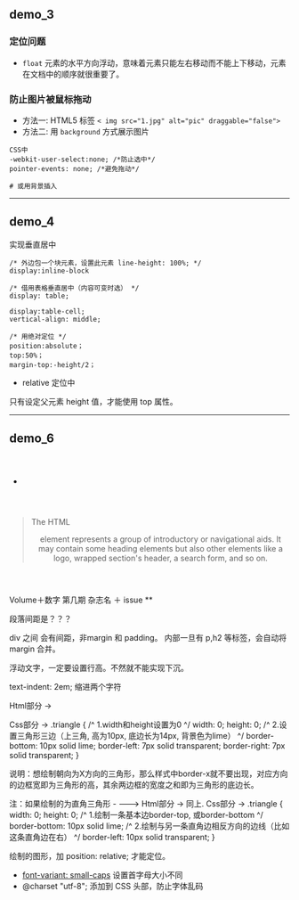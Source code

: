 ## demo_3
### 定位问题
- `float`
 元素的水平方向浮动，意味着元素只能左右移动而不能上下移动，元素在文档中的顺序就很重要了。

### 防止图片被鼠标拖动
- 方法一: HTML5 标签 `< img src="1.jpg" alt="pic" draggable="false">`
- 方法二: 用 `background` 方式展示图片
 ```
 CSS中
 -webkit-user-select:none; /*防止选中*/
 pointer-events: none; /*避免拖动*/
 
 # 或用背景插入
 ```

---
## demo_4

实现垂直居中

```
/* 外边包一个块元素，设置此元素 line-height: 100%; */
display:inline-block

/* 借用表格垂直居中（内容可变时选） */
display: table;

display:table-cell;
vertical-align: middle;

/* 用绝对定位 */
position:absolute；
top:50%；
margin-top:-height/2；

```

- relative 定位中

只有设定父元素 height 值，才能使用 top 属性。

---
## demo_6

- <header>
 > The HTML <header> element represents a group of introductory or navigational aids. It may contain some heading elements but also other elements like a logo, wrapped section's header, a search form, and so on.

Volume＋数字 第几期
杂志名 ＋ issue **

段落间距是？？？

div 之间 会有间距，非margin 和 padding。 内部一旦有 p,h2 等标签，会自动将 margin 合并。

浮动文字，一定要设置行高。不然就不能实现下沉。

text-indent: 2em; 缩进两个字符

Html部分 ->  <div class="triangle"></div>
   Css部分  ->  .triangle {
                             /^ 1.width和height设置为0 ^/
                              width: 0;
                              height: 0;
                              /^ 2.设置三角形三边（上三角, 高为10px, 底边长为14px, 背景色为lime） ^/
                              border-bottom: 10px solid lime;
                              border-left: 7px solid transparent;
                              border-right: 7px solid transparent;
                        }

说明：想绘制朝向为X方向的三角形，那么样式中border-x就不要出现，对应方向的边框宽即为三角形的高，其余两边框的宽度之和即为三角形的底边长。

注：如果绘制的为直角三角形 -
       --->  Html部分 ->  同上.
               Css部分  ->  .triangle {
                                         width: 0;
                                         height: 0;
                                         /^ 1.绘制一条基本边border-top, 或border-bottom ^/
                                         border-bottom: 10px solid lime;
                                         /^ 2.绘制与另一条直角边相反方向的边线（比如这条直角边在右） ^/
                                         border-left: 10px solid transparent;
                                    }


绘制的图形，加 position: relative; 才能定位。

- [font-variant: small-caps](https://developer.mozilla.org/en-US/docs/Web/CSS/font-variant-caps) 设置首字母大小不同
- @charset "utf-8"; 添加到 CSS 头部，防止字体乱码
